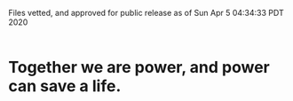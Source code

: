 Files vetted, and approved for public release as of Sun Apr  5 04:34:33 PDT 2020<br><br><h1>Together we are power, and power can save a life.</h1>
